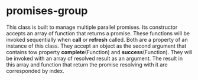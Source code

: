 # promises-group
This class is built to manage multiple parallel promises. Its constructor accepts an array of function that returns a promise. These functions will be invoked sequentially when **call** or **refresh** called. Both are a property of an instance of this class. They accept an object as the second argument that contains tow property **complete**(Function) and **success**(Function). They will be invoked with an array of resolved result as an argument. The result in this array and function that return the promise resolving with it are corresponded by index.
   
   
